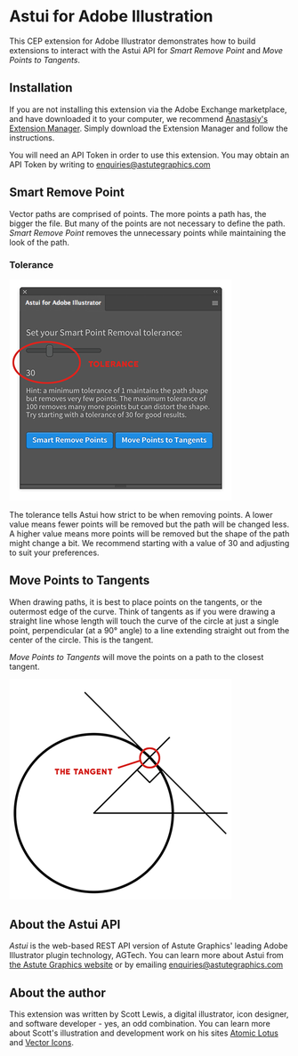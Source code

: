 # Astui for Adobe Illustration
This CEP extension for Adobe Illustrator demonstrates how to build extensions to interact with the Astui API for _Smart Remove Point_ and _Move Points to Tangents_.

## Installation

If you are not installing this extension via the Adobe Exchange marketplace, and have downloaded it to your computer, we recommend [Anastasiy's Extension Manager](https://install.anastasiy.com/). Simply download the Extension Manager and follow the instructions.

You will need an API Token in order to use this extension. You may obtain an API Token by writing to [enquiries@astutegraphics.com](mailto:enquiries@astutegraphics.com)

## Smart Remove Point

Vector paths are comprised of points. The more points a path has, the bigger the file. But many of the points are not necessary to define the path. _Smart Remove Point_ removes the unnecessary points while maintaining the look of the path.

### Tolerance

![Tolerance](./images/tolerance.png)

The tolerance tells Astui how strict to be when removing points. A lower value means fewer points will be removed but the path will be changed less. A higher value means more points will be removed but the shape of the path might change a bit. We recommend starting with a value of 30 and adjusting to suit your preferences.

## Move Points to Tangents

When drawing paths, it is best to place points on the tangents, or the outermost edge of the curve. Think of tangents as if you were drawing a straight line whose length will touch the curve of the circle at just a single point, perpendicular (at a 90° angle) to a line extending straight out from the center of the circle. This is the tangent. 

_Move Points to Tangents_ will move the points on a path to the closest tangent.

![Tangent](./images/tangents.png)

## About the Astui API

_*Astui*_ is the web-based REST API version of Astute Graphics' leading Adobe Illustrator plugin technology, AGTech. You can learn more about Astui from [the Astute Graphics website](https://astutegraphics.com/tech/sdk-web-api/) or by emailing [enquiries@astutegraphics.com](mailto:enquiries@astutegraphics.com)

## About the author

This extension was written by Scott Lewis, a digital illustrator, icon designer, and software developer - yes, an odd combination. You can learn more about Scott's illustration and development work on his sites [Atomic Lotus](https://atomiclotus.net) and [Vector Icons](https://vectoricons.net).
                


